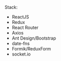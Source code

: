 Stack:

- ReactJS
- Redux
- React Router
- Axios
- Ant Design/Bootstrap
- date-fns
- Formik/ReduxForm
- socket.io
